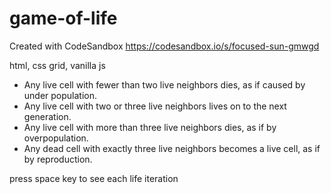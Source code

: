 # game-of-life
Created with CodeSandbox
https://codesandbox.io/s/focused-sun-gmwgd

html, css grid, vanilla js

- Any live cell with fewer than two live neighbors dies, as if caused by under population.
- Any live cell with two or three live neighbors lives on to the next generation.
- Any live cell with more than three live neighbors dies, as if by overpopulation.
- Any dead cell with exactly three live neighbors becomes a live cell, as if by reproduction.

press space key to see each life iteration
